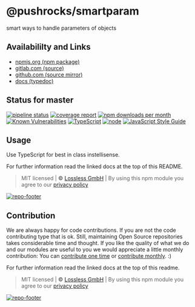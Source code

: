 # @pushrocks/smartparam
smart ways to handle parameters of objects

## Availabililty and Links
* [npmjs.org (npm package)](https://www.npmjs.com/package/@pushrocks/smartparam)
* [gitlab.com (source)](https://gitlab.com/pushrocks/smartparam)
* [github.com (source mirror)](https://github.com/pushrocks/smartparam)
* [docs (typedoc)](https://pushrocks.gitlab.io/smartparam/)

## Status for master
[![pipeline status](https://gitlab.com/pushrocks/smartparam/badges/master/pipeline.svg)](https://gitlab.com/pushrocks/smartparam/commits/master)
[![coverage report](https://gitlab.com/pushrocks/smartparam/badges/master/coverage.svg)](https://gitlab.com/pushrocks/smartparam/commits/master)
[![npm downloads per month](https://img.shields.io/npm/dm/@pushrocks/smartparam.svg)](https://www.npmjs.com/package/@pushrocks/smartparam)
[![Known Vulnerabilities](https://snyk.io/test/npm/@pushrocks/smartparam/badge.svg)](https://snyk.io/test/npm/@pushrocks/smartparam)
[![TypeScript](https://img.shields.io/badge/TypeScript->=%203.x-blue.svg)](https://nodejs.org/dist/latest-v10.x/docs/api/)
[![node](https://img.shields.io/badge/node->=%2010.x.x-blue.svg)](https://nodejs.org/dist/latest-v10.x/docs/api/)
[![JavaScript Style Guide](https://img.shields.io/badge/code%20style-prettier-ff69b4.svg)](https://prettier.io/)

## Usage

Use TypeScript for best in class instellisense.

For further information read the linked docs at the top of this README.

> MIT licensed | **&copy;** [Lossless GmbH](https://lossless.gmbh)
> | By using this npm module you agree to our [privacy policy](https://lossless.gmbH/privacy.html)

[![repo-footer](https://pushrocks.gitlab.io/assets/repo-footer.svg)](https://push.rocks)

## Contribution

We are always happy for code contributions. If you are not the code contributing type that is ok. Still, maintaining Open Source repositories takes considerable time and thought. If you like the quality of what we do and our modules are useful to you we would appreciate a little monthly contribution: You can [contribute one time](https://lossless.link/contribute-onetime) or [contribute monthly](https://lossless.link/contribute). :)

For further information read the linked docs at the top of this readme.

> MIT licensed | **&copy;** [Lossless GmbH](https://lossless.gmbh)
| By using this npm module you agree to our [privacy policy](https://lossless.gmbH/privacy)

[![repo-footer](https://lossless.gitlab.io/publicrelations/repofooter.svg)](https://maintainedby.lossless.com)
